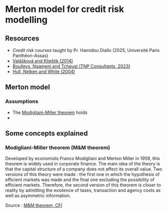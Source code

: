 # Merton model for credit risk modelling

## Resources
- _Credit risk_ courses taught by Pr. Hamidou Diallo (2025, Université Paris Panthéon-Assas)
- [Valášková and Klieštik (2014)](https://d1wqtxts1xzle7.cloudfront.net/66847837/Assessing_Credit_Risk_by_Merton_Model20210503-19049-mvqdbk.pdf?1738413134=&response-content-disposition=inline%3B+filename%3DAssessing_Credit_Risk_by_Merton_Model.pdf&Expires=1746128251&Signature=LuQSzqca-sxtI0q1E1geElLG-nn0zPOhM9KBdaNua8Sg-TEFPkIJXAkc9A~62D-c3XPX2VQfRcSVc37vrZgGJZCC-X-uujEGnM9V6BzoUlr3GVaeitI8k6U7M8dpE4YF8WSD7AaWt0kjnh3cyetf8JQsGjDZ~YSYYIkZ2qT5Te-1j46r8zlTqcv2kVOZwXGHJovlM6akcOM7Ah820BG3BKbDTPUTjWJpORUNiZXcIT4HdfsOCq6iPCAdwHCWbwXGrmTvGqmZDugWVS4gbDIw~xvkyWLH1SgRkb8tKOUU05MpZpgAXLcTQ6s0-PKPZ0cTwFpQy~BY-S3iCS6szcQlZw__&Key-Pair-Id=APKAJLOHF5GGSLRBV4ZA)
- [Boulleys, Ngameni and Tcheugi (TNP Consultants, 2023)](https://www.tnpconsultants.com/wp-content/uploads/2023/06/Merton-Model-in-Credit-Risk-Modelling-version-2023.pdf)
- [Hull, Nelken and White (2004)](https://www.researchgate.net/profile/John-Hull-6/publication/228294160_Merton's_Model_Credit_Risk_and_Volatility_Skews/links/00b7d5335d8db065b1000000/Mertons-Model-Credit-Risk-and-Volatility-Skews.pdf?origin=journalDetail&_tp=eyJwYWdlIjoiam91cm5hbERldGFpbCJ9)

## Merton model

### Assumptions
- The [Modigliani-Miller theorem](#modigliani-miller-theorem-mm-theorem) holds
- 

## Some concepts explained

### Modigliani-Miller theorem (M&M theorem)
Developed by economists Franco Modigliani and Merton Miller in 1958, this theorem is widely used in corporate finance. The main idea of the theory is that the capital structure of a company does not affect its overall value. Two versions of this theory were made : the first one in which the hypothesis of efficient markets was made and the final one excluding the possibility of efficient markets. Therefore, the second version of this theorem is closer to reality by admitting the existence of taxes, transaction and agency costs as well as asymmetric information.  

Source : [M&M theorem, CFI](https://corporatefinanceinstitute.com/resources/valuation/mm-theorem/)
